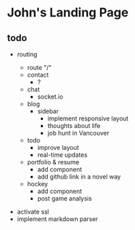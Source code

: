 # John's Landing Page

## todo

- routing

  - route "/"
  - contact
    - ?
  - chat
    - socket.io
  - blog
    - sidebar
      - implement responsive layout
      - thoughts about life
      - job hunt in Vancouver
  - todo
    - improve layout
    - real-time updates
  - portfolio & resume
    - add component
    - add github link in a novel way
  - hockey
    - add component
    - post game analysis

* activate ssl
* implement markdown parser
